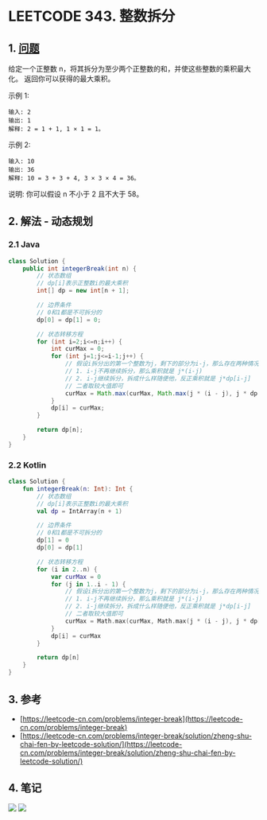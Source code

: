 # LEETCODE 343. 整数拆分

## 1. [问题](https://leetcode-cn.com/problems/integer-break)

给定一个正整数 n，将其拆分为至少两个正整数的和，并使这些整数的乘积最大化。 返回你可以获得的最大乘积。

示例 1:

```
输入: 2
输出: 1
解释: 2 = 1 + 1, 1 × 1 = 1。
```

示例 2:

```
输入: 10
输出: 36
解释: 10 = 3 + 3 + 4, 3 × 3 × 4 = 36。
```

说明: 你可以假设 n 不小于 2 且不大于 58。 

## 2. 解法 - 动态规划

### 2.1 Java

```java
class Solution {
    public int integerBreak(int n) {
        // 状态数组
        // dp[i]表示正整数i的最大乘积
        int[] dp = new int[n + 1];

        // 边界条件
        // 0和1都是不可拆分的
        dp[0] = dp[1] = 0;

        // 状态转移方程
        for (int i=2;i<=n;i++) {
            int curMax = 0;
            for (int j=1;j<=i-1;j++) {
                // 假设i拆分出的第一个整数为j，剩下的部分为i-j，那么存在两种情况
                // 1. i-j不再继续拆分，那么乘积就是 j*(i-j)
                // 2. i-j继续拆分，拆成什么样随便他，反正乘积就是 j*dp[i-j]
                // 二者取较大值即可
                curMax = Math.max(curMax, Math.max(j * (i - j), j * dp[i - j]));
            }
            dp[i] = curMax;
        }

        return dp[n];
    }
}
```

### 2.2 Kotlin

```kotlin
class Solution {
    fun integerBreak(n: Int): Int {
        // 状态数组
        // dp[i]表示正整数i的最大乘积
        val dp = IntArray(n + 1)

        // 边界条件
        // 0和1都是不可拆分的
        dp[1] = 0
        dp[0] = dp[1]

        // 状态转移方程
        for (i in 2..n) {
            var curMax = 0
            for (j in 1..i - 1) {
                // 假设i拆分出的第一个整数为j，剩下的部分为i-j，那么存在两种情况
                // 1. i-j不再继续拆分，那么乘积就是 j*(i-j)
                // 2. i-j继续拆分，拆成什么样随便他，反正乘积就是 j*dp[i-j]
                // 二者取较大值即可
                curMax = Math.max(curMax, Math.max(j * (i - j), j * dp[i - j]))
            }
            dp[i] = curMax
        }

        return dp[n]
    }
}
```

## 3. 参考

* [https://leetcode-cn.com/problems/integer-break](https://leetcode-cn.com/problems/integer-break)
* [https://leetcode-cn.com/problems/integer-break/solution/zheng-shu-chai-fen-by-leetcode-solution/](https://leetcode-cn.com/problems/integer-break/solution/zheng-shu-chai-fen-by-leetcode-solution/)

## 4. 笔记

![](https://777blog.oss-cn-shanghai.aliyuncs.com/leetcode/leetcode-343-1.jpg) ![](https://777blog.oss-cn-shanghai.aliyuncs.com/leetcode/leetcode-343-2.jpg)
